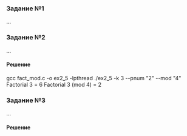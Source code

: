 ### Задание №1

...

### Задание №2

...

#### Решение
gcc fact_mod.c -o ex2_5 -lpthread
./ex2_5 -k 3 --pnum "2" --mod "4"
Factorial 3 = 6
Factorial 3 (mod 4) = 2

### Задание №3

...
#### Решение
